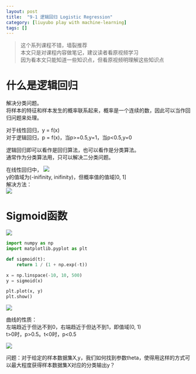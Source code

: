 ```yaml
---
layout: post
title:  "9-1 逻辑回归 Logistic Regression"
category: [liuyubo play with machine-learning]
tags: []
---
```


> 这个系列课程不错，墙裂推荐  
> 本文只是对课程内容做笔记，建议读者看原视频学习  
> 因为看本文只能知道一些知识点，但看原视频明理解这些知识点  

# 什么是逻辑回归

解决分类问题。  
将样本的特征和样本发生的概率联系起来，概率是一个连续的数，因此可以当作回归问题来处理。  

对于线性回归，y = f(x)  
对于逻辑回归，p = f(x)，当p>=0.5,y=1，当p<0.5,y=0  

逻辑回归即可以看作是回归算法，也可以看作是分类算法。  
通常作为分类算法用，只可以解决二分类问题。    

<!-- more -->

在线性回归中，
![](http://windmissing.github.io/images/2019/155.jpg)  
y的值域为(-inifinity, inifinity)，但概率值的值域[0, 1]  
解决方法：  
![](http://windmissing.github.io/images/2019/156.jpg)  

# Sigmoid函数

![](http://windmissing.github.io/images/2019/157.jpg)    

```python
import numpy as np
import matplotlib.pyplot as plt

def sigmoid(t):
    return 1 / (1 + np.exp(-t))

x = np.linspace(-10, 10, 500)
y = sigmoid(x)

plt.plot(x, y)
plt.show()
```

![](http://windmissing.github.io/images/2019/158.png)   

曲线的性质：  
左端趋近于但达不到0，右端趋近于但达不到1，即值域(0, 1)  
t>0时，p>0.5。t<0时，p<0.5  

![](http://windmissing.github.io/images/2019/159.jpg)

问题：对于给定的样本数据集X,y，我们如何找到参数theta，使得用这样的方式可以最大程度获得样本数据集X对应的分类输出y？  
